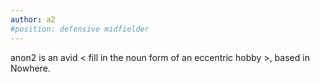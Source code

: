 ```yaml
---
author: a2
#position: defensive midfielder
---
```

anon2 is an avid < fill in the noun form of an eccentric hobby >, based in Nowhere.
